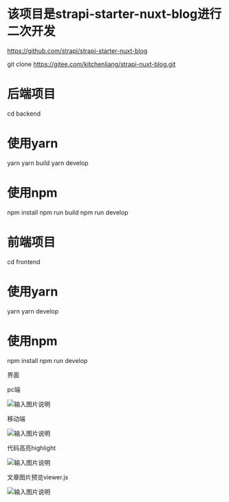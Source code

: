 
# 该项目是strapi-starter-nuxt-blog进行二次开发
https://github.com/strapi/strapi-starter-nuxt-blog

git clone https://gitee.com/kitchenliang/strapi-nuxt-blog.git
# 后端项目
cd backend

# 使用yarn
yarn
yarn build
yarn develop

# 使用npm
npm install
npm run build
npm run develop
# 前端项目
cd frontend

# 使用yarn
yarn
yarn develop

# 使用npm
npm install
npm run develop


界面

pc端

![输入图片说明](https://images.gitee.com/uploads/images/2020/0110/171933_51abe34a_5094925.png "QQ截图20200110171857.png")

移动端

![输入图片说明](https://images.gitee.com/uploads/images/2020/0110/172052_96016864_5094925.png "QQ截图20200110172015.png")

代码高亮highlight

![输入图片说明](https://images.gitee.com/uploads/images/2020/0110/172307_73681b72_5094925.png "屏幕截图.png")

文章图片预览viewer.js

![输入图片说明](https://images.gitee.com/uploads/images/2020/0110/172203_29dc8838_5094925.png "屏幕截图.png")
